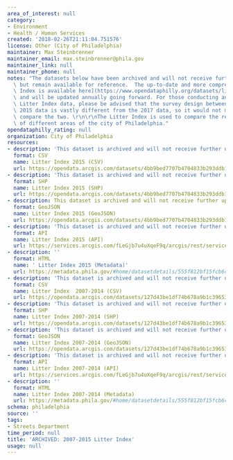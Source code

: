```yaml
---
area_of_interest: null
category:
- Environment
- Health / Human Services
created: '2018-02-26T21:11:04.751576'
license: Other (City of Philadelphia)
maintainer: Max Steinbrenner
maintainer_email: max.steinbrenner@phila.gov
maintainer_link: null
maintainer_phone: null
notes: "The datasets below have been archived and will not receive further updates,\
  \ but remain available for reference.  The up-to-date and more comprehensive [Litter\
  \ Index is available here](https://www.opendataphilly.org/datasets/litter-index)\
  \ and will be updated annually going forward. For those conducting analysis using\
  \ Litter Index data, please be advised that the survey design between the 2007-\
  \ 2015 data is vastly different from the 2017 data, so it would not make sense to\
  \ compare the two. \r\n\r\nThe Litter Index is used to compare the relative cleanliness\
  \ of different areas of the city of Philadelphia."
opendataphilly_rating: null
organization: City of Philadelphia
resources:
- description: 'This dataset is archived and will not receive further updates. '
  format: CSV
  name: Litter Index 2015 (CSV)
  url: https://opendata.arcgis.com/datasets/4bb9bed7707b4704833b293ddb13f7b1_0.csv
- description: 'This dataset is archived and will not receive further updates. '
  format: SHP
  name: Litter Index 2015 (SHP)
  url: https://opendata.arcgis.com/datasets/4bb9bed7707b4704833b293ddb13f7b1_0.zip
- description: This dataset is archived and will not receive further updates.
  format: GeoJSON
  name: Litter Index 2015 (GeoJSON)
  url: https://opendata.arcgis.com/datasets/4bb9bed7707b4704833b293ddb13f7b1_0.geojson
- description: 'This dataset is archived and will not receive further updates. '
  format: API
  name: Litter Index 2015 (API)
  url: https://services.arcgis.com/fLeGjb7u4uXqeF9q/arcgis/rest/services/Litter_Index/FeatureServer/0/query?outFields=*&where=1%3D1
- description: ''
  format: HTML
  name: ' Litter Index 2015 (Metadata)'
  url: https://metadata.phila.gov/#home/datasetdetails/555f812bf15fcb6c6ed44110/representationdetails/55438aaf9b989a05172d0d4b/
- description: 'This dataset is archived and will not receive further updates. '
  format: CSV
  name: Litter Index  2007-2014 (CSV)
  url: https://opendata.arcgis.com/datasets/127d43be1df74b678a9b1c39653396db_0.csv
- description: 'This dataset is archived and will not receive further updates. '
  format: SHP
  name: Litter Index 2007-2014 (SHP)
  url: https://opendata.arcgis.com/datasets/127d43be1df74b678a9b1c39653396db_0.zip
- description: 'This dataset is archived and will not receive further updates. '
  format: GeoJSON
  name: Litter Index 2007-2014 (GeoJSON)
  url: https://opendata.arcgis.com/datasets/127d43be1df74b678a9b1c39653396db_0.geojson
- description: 'This dataset is archived and will not receive further updates. '
  format: API
  name: Litter Index 2007-2014 (API)
  url: https://services.arcgis.com/fLeGjb7u4uXqeF9q/arcgis/rest/services/Litter_Index_before_2015/FeatureServer/0/query?outFields=*&where=1%3D1
- description: ''
  format: HTML
  name: Litter Index 2007-2014 (Metadata)
  url: https://metadata.phila.gov/#home/datasetdetails/555f812bf15fcb6c6ed44110/representationdetails/56b3c3925ec09c0f2dac29ff/
schema: philadelphia
source: ''
tags:
- Streets Department
time_period: null
title: 'ARCHIVED: 2007-2015 Litter Index'
usage: null
---
```

